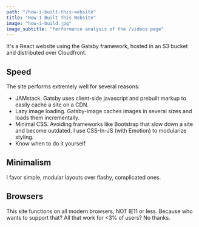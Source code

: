 ```yaml
---
path: "/how-i-built-this-website"
title: "How I Built This Website"
image: "how-i-build.jpg"
image_subtitle: "Performance analysis of the /videos page"
---
```


It's a React website using the Gatsby framework, hosted in an S3 bucket and distributed over Cloudfront.

## Speed

The site performs extremely well for several reasons:

- JAMstack. Gatsby uses client-side javascript and prebuilt markup to easily cache a site on a CDN.
- Lazy image loading. Gatsby-image caches images in several sizes and loads them incrementally.
- Minimal CSS. Avoiding frameworks like Bootstrap that slow down a site and become outdated. I use CSS-In-JS (with Emotion) to modularize styling.
- Know when to do it yourself.

## Minimalism

I favor simple, modular layouts over flashy, complicated ones.

## Browsers

This site functions on all modern browsers, NOT IE11 or less. Because who wants to support that? All that work for <3% of users? No thanks.
